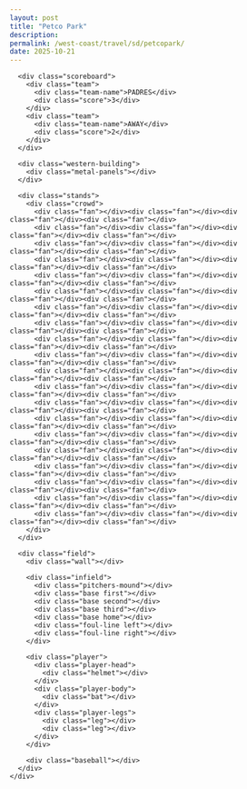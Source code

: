 ```yaml
---
layout: post
title: "Petco Park"
description: 
permalink: /west-coast/travel/sd/petcopark/
date: 2025-10-21
---
```


<html lang="en">
<head>
<meta charset="UTF-8">
<meta name="viewport" content="width=device-width, initial-scale=1.0">
<title>Petco Park - San Diego</title>
<style>
  * {
    box-sizing: border-box;
    margin: 0;
    padding: 0;
  }
  html, body {
    height: 100%;
  }
  
  body {
    font-family: system-ui, -apple-system, sans-serif;
    background: linear-gradient(135deg, #00a8cc, #005f73);
    display: flex;
    align-items: center;
    justify-content: center;
    overflow: hidden;
  }
  
  .container {
    width: min(1200px, 95vw);
    height: min(700px, 90vh);
    border-radius: 20px;
    overflow: hidden;
    box-shadow: 0 20px 60px rgba(0,0,0,.4);
  }
  
  .petco-scene {
    width: 100%;
    height: 100%;
    background: linear-gradient(180deg, #87CEEB 0%, #B8E6F5 45%, #2d5016 45%);
    position: relative;
  }
  
  .sun {
    position: absolute;
    top: 8%;
    right: 12%;
    width: 80px;
    height: 80px;
    background: radial-gradient(circle at 35% 35%, #fff59d, #ffd54f);
    border-radius: 50%;
    box-shadow: 0 0 60px rgba(255,213,79,.5);
  }
  
  .cloud {
    position: absolute;
    background: rgba(255,255,255,.85);
    border-radius: 100px;
    animation: float 25s linear infinite;
  }
  
  .cloud.c1 {
    width: 100px;
    height: 40px;
    top: 12%;
    left: -150px;
  }
  
  .cloud.c1:before {
    content: "";
    position: absolute;
    width: 50px;
    height: 50px;
    background: rgba(255,255,255,.85);
    border-radius: 50%;
    top: -20px;
    left: 20px;
  }
  
  .cloud.c2 {
    width: 80px;
    height: 35px;
    top: 22%;
    left: -200px;
    animation-delay: 8s;
  }
  
  @keyframes float {
    to { transform: translateX(calc(100vw + 200px)); }
  }
  
  .western-building {
    position: absolute;
    bottom: 45%;
    left: 3%;
    width: 140px;
    height: 180px;
    background: linear-gradient(135deg, #8b7355 0%, #6d5a47 100%);
    border: 3px solid #5a4a3a;
    border-radius: 8px 8px 0 0;
    box-shadow: inset 0 -20px 30px rgba(0,0,0,.2);
  }
  
  .western-building:before {
    content: "WESTERN";
    position: absolute;
    top: 50%;
    left: 50%;
    transform: translate(-50%, -50%) rotate(90deg);
    font-size: 22px;
    font-weight: 800;
    color: #fff;
    letter-spacing: 3px;
    text-shadow: 2px 2px 4px rgba(0,0,0,.5);
  }
  
  .metal-panels {
    position: absolute;
    inset: 0;
    background: repeating-linear-gradient(
      0deg,
      transparent 0px,
      rgba(0,0,0,.1) 1px,
      transparent 2px,
      transparent 20px
    );
  }
  
  .scoreboard {
    position: absolute;
    top: 8%;
    left: 50%;
    transform: translateX(-50%);
    width: 280px;
    height: 100px;
    background: linear-gradient(135deg, #1a1a2e, #16213e);
    border: 4px solid #0f3460;
    border-radius: 12px;
    box-shadow: 0 10px 30px rgba(0,0,0,.4);
    display: grid;
    grid-template-columns: 1fr 1fr;
    gap: 10px;
    padding: 15px;
  }
  
  .team {
    display: flex;
    flex-direction: column;
    align-items: center;
    gap: 8px;
  }
  
  .team-name {
    color: #ffd700;
    font-weight: 800;
    font-size: 16px;
    letter-spacing: 1px;
  }
  
  .score {
    color: #00ff88;
    font-size: 32px;
    font-weight: 800;
    text-shadow: 0 0 10px #00ff88;
  }
  
  .field {
    position: absolute;
    bottom: 0;
    left: 0;
    right: 0;
    height: 55%;
    background: radial-gradient(ellipse at 50% 100%, #2d5016 0%, #1e3a0f 100%);
  }
  
  .infield {
    position: absolute;
    bottom: 8%;
    left: 50%;
    transform: translateX(-50%);
    width: 320px;
    height: 320px;
    background: #c4a574;
    border-radius: 50%;
    border: 4px solid #a67c52;
    box-shadow: inset 0 -10px 30px rgba(0,0,0,.2);
  }
  
  .pitchers-mound {
    position: absolute;
    top: 50%;
    left: 50%;
    transform: translate(-50%, -50%);
    width: 40px;
    height: 40px;
    background: radial-gradient(circle, #d4b896, #a67c52);
    border-radius: 50%;
    border: 2px solid #8b6f47;
  }
  
  .base {
    position: absolute;
    width: 20px;
    height: 20px;
    background: white;
    transform: rotate(45deg);
    box-shadow: 0 4px 8px rgba(0,0,0,.3);
  }
  
  .base.first { bottom: 30%; right: 20%; }
  .base.second { top: 15%; left: 50%; transform: translateX(-50%) rotate(45deg); }
  .base.third { bottom: 30%; left: 20%; }
  .base.home { bottom: 5%; left: 50%; transform: translateX(-50%) rotate(45deg); }
  
  .foul-line {
    position: absolute;
    height: 3px;
    background: white;
    bottom: 8%;
  }
  
  .foul-line.left {
    left: 20%;
    width: 35%;
    transform-origin: right;
    transform: rotate(-45deg);
  }
  
  .foul-line.right {
    right: 20%;
    width: 35%;
    transform-origin: left;
    transform: rotate(45deg);
  }
  
  .wall {
    position: absolute;
    bottom: 35%;
    left: 8%;
    right: 8%;
    height: 8px;
    background: #654321;
    border-radius: 50% 50% 0 0;
    box-shadow: 0 -4px 10px rgba(0,0,0,.3);
  }
  
  .wall:before {
    content: "PETCO PARK";
    position: absolute;
    top: -30px;
    left: 50%;
    transform: translateX(-50%);
    color: #ffd700;
    font-weight: 800;
    font-size: 18px;
    letter-spacing: 3px;
    text-shadow: 2px 2px 4px rgba(0,0,0,.5);
  }
  
  .player {
    position: absolute;
    bottom: 18%;
    left: 50%;
    transform: translateX(-50%);
    width: 40px;
    height: 80px;
    z-index: 10;
  }
  
  .player-head {
    width: 28px;
    height: 28px;
    background: radial-gradient(circle at 40% 30%, #ffd4a3, #e6b88a);
    border-radius: 50%;
    margin: 0 auto 4px;
    border: 2px solid #cc9966;
    position: relative;
  }
  
  .helmet {
    position: absolute;
    top: -6px;
    left: 50%;
    transform: translateX(-50%);
    width: 32px;
    height: 20px;
    background: linear-gradient(135deg, #8b4513, #654321);
    border-radius: 50% 50% 30% 30%;
    border: 2px solid #5a3310;
  }
  
  .player-body {
    width: 40px;
    height: 35px;
    background: linear-gradient(135deg, #1a4d2e, #0f3a1f);
    margin: 0 auto;
    border-radius: 8px;
    position: relative;
    border: 2px solid #0a2615;
  }
  
  .player-legs {
    display: flex;
    justify-content: space-around;
    padding: 0 8px;
  }
  
  .leg {
    width: 12px;
    height: 28px;
    background: #e8e8e8;
    border-radius: 6px;
    border: 2px solid #ccc;
  }
  
  .bat {
    position: absolute;
    width: 8px;
    height: 70px;
    background: linear-gradient(180deg, #8b4513, #654321);
    border-radius: 4px;
    top: 15px;
    right: -25px;
    transform-origin: top;
    animation: swing 2s ease-in-out infinite;
    box-shadow: 2px 2px 6px rgba(0,0,0,.4);
  }
  
  @keyframes swing {
    0%, 70%, 100% { transform: rotate(-30deg); }
    75% { transform: rotate(120deg); }
  }
  
  .baseball {
    position: absolute;
    width: 16px;
    height: 16px;
    background: radial-gradient(circle at 35% 35%, #fff, #e8e8e8);
    border-radius: 50%;
    bottom: 22%;
    left: 48%;
    animation: pitch 2s ease-in-out infinite;
    box-shadow: 0 4px 8px rgba(0,0,0,.3);
    z-index: 5;
  }
  
  .baseball:before,
  .baseball:after {
    content: "";
    position: absolute;
    width: 12px;
    height: 2px;
    background: #ff0000;
    top: 50%;
    left: 50%;
    transform: translate(-50%, -50%) rotate(-30deg);
  }
  
  .baseball:after {
    transform: translate(-50%, -50%) rotate(30deg);
  }
  
  @keyframes pitch {
    0% { bottom: 22%; left: 48%; opacity: 1; transform: scale(1); }
    30% { bottom: 19%; left: 49%; }
    70% { bottom: 19%; left: 50%; opacity: 1; }
    75% { bottom: 50%; left: 60%; transform: scale(1.5); }
    100% { bottom: 80%; left: 80%; opacity: 0; transform: scale(0.5); }
  }
  
  .stands {
    position: absolute;
    bottom: 55%;
    left: 8%;
    right: 8%;
    height: 90px;
    background: linear-gradient(180deg, #4a4a6a 0%, #2e2e48 100%);
    border-radius: 8px 8px 0 0;
    overflow: hidden;
    box-shadow: inset 0 -10px 20px rgba(0,0,0,.3);
  }
  
  .crowd {
    position: absolute;
    bottom: 0;
    left: 0;
    right: 0;
    height: 100%;
    display: flex;
    flex-wrap: wrap;
    align-content: flex-end;
    padding: 10px;
    gap: 4px;
  }
  
  .fan {
    width: 12px;
    height: 18px;
    border-radius: 4px 4px 0 0;
    animation: cheer 1.5s ease-in-out infinite;
  }
  
  .fan:nth-child(odd) { background: #ff6b6b; }
  .fan:nth-child(even) { background: #4ecdc4; }
  .fan:nth-child(3n) { background: #ffd93d; }
  .fan:nth-child(4n) { background: #95e1d3; }
  .fan:nth-child(5n) { background: #ff9a76; animation-delay: 0.2s; }
  .fan:nth-child(7n) { background: #a8e6cf; animation-delay: 0.4s; }
  .fan:nth-child(11n) { background: #dda0dd; animation-delay: 0.6s; }
  
  @keyframes cheer {
    0%, 100% { transform: scale(1); }
    50% { transform: scale(1.15) translateY(-3px); }
  }
</style>
</head>
<body>
  <div class="container">
    <div class="petco-scene">
      <div class="sun"></div>
      <div class="cloud c1"></div>
      <div class="cloud c2"></div>
      
      <div class="scoreboard">
        <div class="team">
          <div class="team-name">PADRES</div>
          <div class="score">3</div>
        </div>
        <div class="team">
          <div class="team-name">AWAY</div>
          <div class="score">2</div>
        </div>
      </div>
      
      <div class="western-building">
        <div class="metal-panels"></div>
      </div>
      
      <div class="stands">
        <div class="crowd">
          <div class="fan"></div><div class="fan"></div><div class="fan"></div><div class="fan"></div>
          <div class="fan"></div><div class="fan"></div><div class="fan"></div><div class="fan"></div>
          <div class="fan"></div><div class="fan"></div><div class="fan"></div><div class="fan"></div>
          <div class="fan"></div><div class="fan"></div><div class="fan"></div><div class="fan"></div>
          <div class="fan"></div><div class="fan"></div><div class="fan"></div><div class="fan"></div>
          <div class="fan"></div><div class="fan"></div><div class="fan"></div><div class="fan"></div>
          <div class="fan"></div><div class="fan"></div><div class="fan"></div><div class="fan"></div>
          <div class="fan"></div><div class="fan"></div><div class="fan"></div><div class="fan"></div>
          <div class="fan"></div><div class="fan"></div><div class="fan"></div><div class="fan"></div>
          <div class="fan"></div><div class="fan"></div><div class="fan"></div><div class="fan"></div>
          <div class="fan"></div><div class="fan"></div><div class="fan"></div><div class="fan"></div>
          <div class="fan"></div><div class="fan"></div><div class="fan"></div><div class="fan"></div>
          <div class="fan"></div><div class="fan"></div><div class="fan"></div><div class="fan"></div>
          <div class="fan"></div><div class="fan"></div><div class="fan"></div><div class="fan"></div>
          <div class="fan"></div><div class="fan"></div><div class="fan"></div><div class="fan"></div>
          <div class="fan"></div><div class="fan"></div><div class="fan"></div><div class="fan"></div>
          <div class="fan"></div><div class="fan"></div><div class="fan"></div><div class="fan"></div>
          <div class="fan"></div><div class="fan"></div><div class="fan"></div><div class="fan"></div>
          <div class="fan"></div><div class="fan"></div><div class="fan"></div><div class="fan"></div>
          <div class="fan"></div><div class="fan"></div><div class="fan"></div><div class="fan"></div>
        </div>
      </div>
      
      <div class="field">
        <div class="wall"></div>
        
        <div class="infield">
          <div class="pitchers-mound"></div>
          <div class="base first"></div>
          <div class="base second"></div>
          <div class="base third"></div>
          <div class="base home"></div>
          <div class="foul-line left"></div>
          <div class="foul-line right"></div>
        </div>
        
        <div class="player">
          <div class="player-head">
            <div class="helmet"></div>
          </div>
          <div class="player-body">
            <div class="bat"></div>
          </div>
          <div class="player-legs">
            <div class="leg"></div>
            <div class="leg"></div>
          </div>
        </div>
        
        <div class="baseball"></div>
      </div>
    </div>
  </div>
</body>
</html>
